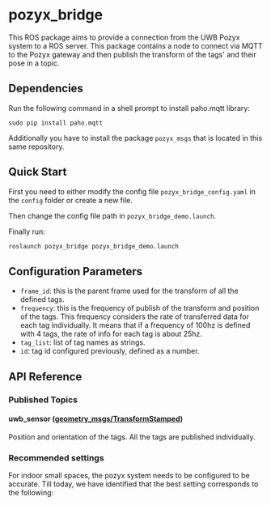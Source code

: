 # pozyx_bridge

This ROS package aims to provide a connection from the UWB Pozyx system to a ROS server. This package contains a node to connect via MQTT to the Pozyx gateway and then publish the transform of the tags' and their pose in a topic.

## Dependencies

Run the following command in a shell prompt to install paho.mqtt library:

````shell
sudo pip install paho.mqtt
````

Additionally you have to install the package `pozyx_msgs` that is located in this same repository.

## Quick Start

First you need to either modify the config file `pozyx_bridge_config.yaml` in the `config` folder or create a new file.

Then change the config file path in `pozyx_bridge_demo.launch`.

Finally run:

```` bash
roslaunch pozyx_bridge pozyx_bridge_demo.launch  
````

## Configuration Parameters

* `frame_id`: this is the parent frame used for the transform of all the defined tags.
* `frequency`: this is the frequency of publish of the transform and position of the tags. This frequency considers the rate of transferred data for each tag individually. It means that if a frequency of 100hz is defined with 4 tags, the rate of info for each tag is about 25hz.
* `tag_list`: list of tag names as strings.
* `id`: tag id configured previously, defined as a number.

## API Reference

### Published Topics

#### uwb_sensor ([geometry_msgs/TransformStamped](http://docs.ros.org/en/api/geometry_msgs/html/msg/TransformStamped.html))

Position and orientation of the tags. All the tags are published individually.

### Recommended settings

For indoor small spaces, the pozyx system needs to be configured to be accurate. Till today, we have identified that the best setting corresponds to the following:

<!-- TODO: add images of the configurations -->

<!-- ## Operation  
Configur information in pozyx_bridge/launch/config/pozyx_bridge_config.yaml  

tag_list: ["Your tag's name1","Your tag's name2"]  
<You tag's name1>：  
id: \<Your tagId check by Pozyx procol \>  
<You tag's name2>:    
id:  \<Your tagId check by Pozyx procol \> 

Published topic:  
/uwb_sensor  
/tf  

Node:  
/pozyx_bridge   -->


